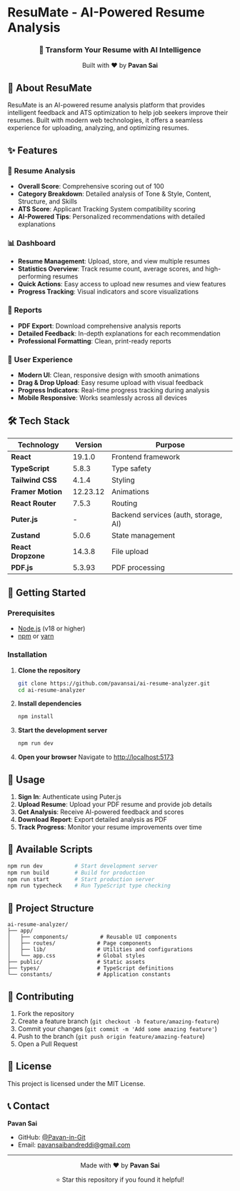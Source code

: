 # ResuMate - AI-Powered Resume Analysis



 

  <h3 align="center">🚀 Transform Your Resume with AI Intelligence</h3>
  <p align="center">Built with ❤️ by <strong>Pavan Sai</strong></p>
</div>

## 🌟 About ResuMate

ResuMate is an AI-powered resume analysis platform that provides intelligent feedback and ATS optimization to help job seekers improve their resumes. Built with modern web technologies, it offers a seamless experience for uploading, analyzing, and optimizing resumes.

## ✨ Features

### 🎯 **Resume Analysis**
- **Overall Score**: Comprehensive scoring out of 100
- **Category Breakdown**: Detailed analysis of Tone & Style, Content, Structure, and Skills
- **ATS Score**: Applicant Tracking System compatibility scoring
- **AI-Powered Tips**: Personalized recommendations with detailed explanations

### 📊 **Dashboard**
- **Resume Management**: Upload, store, and view multiple resumes
- **Statistics Overview**: Track resume count, average scores, and high-performing resumes
- **Quick Actions**: Easy access to upload new resumes and view features
- **Progress Tracking**: Visual indicators and score visualizations

### 📄 **Reports**
- **PDF Export**: Download comprehensive analysis reports
- **Detailed Feedback**: In-depth explanations for each recommendation
- **Professional Formatting**: Clean, print-ready reports

### 🎨 **User Experience**
- **Modern UI**: Clean, responsive design with smooth animations
- **Drag & Drop Upload**: Easy resume upload with visual feedback
- **Progress Indicators**: Real-time progress tracking during analysis
- **Mobile Responsive**: Works seamlessly across all devices

## 🛠️ Tech Stack

| Technology | Version | Purpose |
|------------|---------|---------|
| **React** | 19.1.0 | Frontend framework |
| **TypeScript** | 5.8.3 | Type safety |
| **Tailwind CSS** | 4.1.4 | Styling |
| **Framer Motion** | 12.23.12 | Animations |
| **React Router** | 7.5.3 | Routing |
| **Puter.js** | - | Backend services (auth, storage, AI) |
| **Zustand** | 5.0.6 | State management |
| **React Dropzone** | 14.3.8 | File upload |
| **PDF.js** | 5.3.93 | PDF processing |

## 🚀 Getting Started

### Prerequisites

- [Node.js](https://nodejs.org/) (v18 or higher)
- [npm](https://www.npmjs.com/) or [yarn](https://yarnpkg.com/)

### Installation

1. **Clone the repository**
   ```bash
   git clone https://github.com/pavansai/ai-resume-analyzer.git
   cd ai-resume-analyzer
   ```

2. **Install dependencies**
   ```bash
   npm install
   ```

3. **Start the development server**
   ```bash
   npm run dev
   ```

4. **Open your browser**
   Navigate to [http://localhost:5173](http://localhost:5173)

## 📱 Usage

1. **Sign In**: Authenticate using Puter.js
2. **Upload Resume**: Upload your PDF resume and provide job details
3. **Get Analysis**: Receive AI-powered feedback and scores
4. **Download Report**: Export detailed analysis as PDF
5. **Track Progress**: Monitor your resume improvements over time

## 🔧 Available Scripts

```bash
npm run dev          # Start development server
npm run build        # Build for production
npm run start        # Start production server
npm run typecheck    # Run TypeScript type checking
```

## 📁 Project Structure

```
ai-resume-analyzer/
├── app/
│   ├── components/          # Reusable UI components
│   ├── routes/             # Page components
│   ├── lib/                # Utilities and configurations
│   └── app.css             # Global styles
├── public/                 # Static assets
├── types/                  # TypeScript definitions
└── constants/              # Application constants
```

## 🤝 Contributing

1. Fork the repository
2. Create a feature branch (`git checkout -b feature/amazing-feature`)
3. Commit your changes (`git commit -m 'Add some amazing feature'`)
4. Push to the branch (`git push origin feature/amazing-feature`)
5. Open a Pull Request

## 📄 License

This project is licensed under the MIT License.

## 📞 Contact

**Pavan Sai**
- GitHub: [@Pavan-in-Git]([https://github.com/pavansai](https://github.com/Pavan-in-Git))
- Email: pavansaibandreddi@gmail.com

---

<div align="center">
  <p>Made with ❤️ by <strong>Pavan Sai</strong></p>
  <p>⭐ Star this repository if you found it helpful!</p>
</div>
